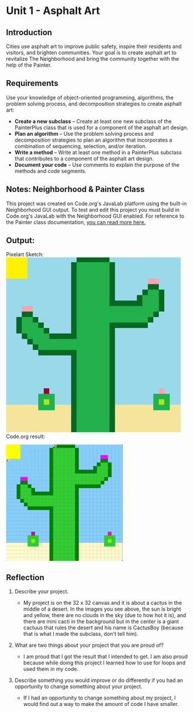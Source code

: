 # Unit 1 - Asphalt Art

## Introduction

Cities use asphalt art to improve public safety, inspire their residents and visitors, and brighten communities. Your goal is to create asphalt art to revitalize The Neighborhood and bring the community together with the help of the Painter.

## Requirements

Use your knowledge of object-oriented programming, algorithms, the problem solving process, and decomposition strategies to create asphalt art:
- **Create a new subclass** – Create at least one new subclass of the PainterPlus class that is used for a component of the asphalt art design.
- **Plan an algorithm** – Use the problem solving process and decomposition strategies to plan an algorithm that incorporates a combination of sequencing, selection, and/or iteration.
- **Write a method** – Write at least one method in a PainterPlus subclass that contributes to a component of the asphalt art design.
- **Document your code** – Use comments to explain the purpose of the methods and code segments.

## Notes: Neighborhood & Painter Class

This project was created on Code.org's JavaLab platform using the built-in Neighborhood GUI output. To test and edit this project you must build in Code.org's JavaLab with the Neighborhood GUI enabled. For reference to the Painter class documentation, [you can read more here.](https://studio.code.org/docs/ide/javalab/classes/Painter)

## Output:
Pixelart Sketch:
![Pixelart](image-2.png)
Code.org result:

![Code.org result](image.png)
## Reflection

1. Describe your project.

   - My project is on the 32 x 32 canvas and it is about a cactus in the middle of a desert. In the images you see above, the sun is bright and yellow, there are no clouds in the sky (due to how hot it is), and there are mini cacti in the background but in the center is a giant cactuus that rules the desert and his name is CactusBoy (because that is what I made the subclass, don't tell him).

2. What are two things about your project that you are proud of?

   - I am proud that I got the result that I intended to get. I am also proud because while doing this project I learned how to use for loops and used them in my code.

3. Describe something you would improve or do differently if you had an opportunity to change something about your project.

   - If I had an opportunity to change something about my project, I would find out a way to make the amount of code I have smaller.

